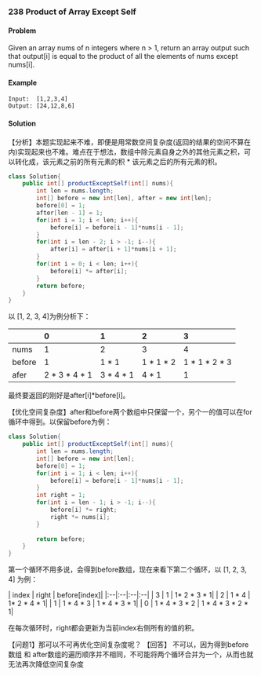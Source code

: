 ### 238 Product of Array Except Self

#### Problem

Given an array nums of n integers where n > 1,  return an array output such that output[i] is equal to the product of all the elements of nums except nums[i].

#### Example
```
Input:  [1,2,3,4]
Output: [24,12,8,6]

```

#### Solution
【分析】本题实现起来不难，即便是用常数空间复杂度(返回的结果的空间不算在内)实现起来也不难。难点在于想法，数组中除元素自身之外的其他元素之积，可以转化成，该元素之前的所有元素的积 * 该元素之后的所有元素的积。

``` java
class Solution{
	public int[] productExceptSelf(int[] nums){
		int len = nums.length;
		int[] before = new int[len], after = new int[len];
		before[0] = 1;
		after[len - 1] = 1;
		for(int i = 1; i < len; i++){
			before[i] = before[i - 1]*nums[i - 1];
		}
		for(int i = len - 2; i > -1; i--){
			after[i] = after[i + 1]*nums[i + 1];
		}
		for(int i = 0; i < len; i++){
			before[i] *= after[i];
		}
		return before;
	}
}

```

以 [1, 2, 3, 4]为例分析下：

| | 0 | 1 |2 |3|
|:-|:-|:-|:-|:-|
|nums| 1 | 2 | 3| 4|
|before| 1 | 1 * 1| 1 * 1 * 2| 1 * 1 * 2 * 3|
|afer| 2 * 3 * 4 * 1| 3 * 4 * 1|4 * 1|1|

最终要返回的刚好是after[i]*before[i]。

【优化空间复杂度】after和before两个数组中只保留一个，另个一的值可以在for循环中得到。以保留before为例：
``` java 
class Solution{
	public int[] productExceptSelf(int[] nums){
		int len = nums.length;
		int[] before = new int[len];
		before[0] = 1;
		for(int i = 1; i < len; i++){
			before[i] = before[i - 1]*nums[i - 1];
		}
		int right = 1;
		for(int i = len - 1; i > -1; i--){
			before[i] *= right;
			right *= nums[i];
		}
		
		return before;
	}
}

```
第一个循环不用多说，会得到before数组，现在来看下第二个循环，以 [1, 2, 3, 4] 为例：

| index | right | before[index]|
|:--|:--|:--|:--|
| 3 | 1 | 1* 2 * 3 * 1|
| 2 | 1 * 4 | 1* 2 * 4 * 1| 
| 1 | 1 * 4 * 3 | 1 * 4 * 3 * 1|
| 0 | 1 * 4 * 3 * 2 | 1 * 4 * 3 * 2 * 1| 

在每次循环时，right都会更新为当前index右侧所有的值的积。

【问题1】那可以不可再优化空间复杂度呢？
【回答】 不可以，因为得到before数组 和 after数组的遍历顺序并不相同，不可能将两个循环合并为一个，从而也就无法再次降低空间复杂度


